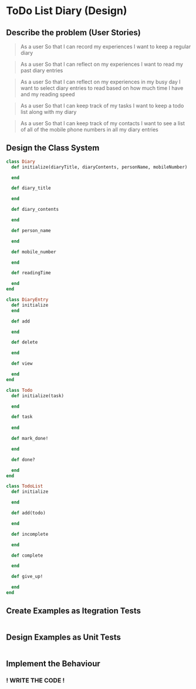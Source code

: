 # ToDo List Diary (Design)

## Describe the problem (User Stories)

> As a user
> So that I can record my experiences
> I want to keep a regular diary

> As a user
> So that I can reflect on my experiences
> I want to read my past diary entries

> As a user
> So that I can reflect on my experiences in my busy day
> I want to select diary entries to read based on how much time I have and my reading speed

> As a user
> So that I can keep track of my tasks
> I want to keep a todo list along with my diary

> As a user
> So that I can keep track of my contacts
> I want to see a list of all of the mobile phone numbers in all my diary entries

## Design the Class System

```ruby
class Diary
  def initialize(diaryTitle, diaryContents, personName, mobileNumber)

  end

  def diary_title

  end

  def diary_contents

  end

  def person_name

  end

  def mobile_number

  end

  def readingTime

  end
end
```

```ruby
class DiaryEntry
  def initialize
  end

  def add

  end

  def delete

  end

  def view

  end
end
```

```ruby
class Todo
  def initialize(task)

  end

  def task
    
  end

  def mark_done!

  end

  def done?

  end
end
```

```ruby
class TodoList
  def initialize

  end

  def add(todo)

  end

  def incomplete

  end

  def complete

  end

  def give_up!

  end
end
```

## Create Examples as Itegration Tests

```ruby

```

## Design Examples as Unit Tests

```ruby

```

## Implement the Behaviour

###  ! WRITE THE CODE !